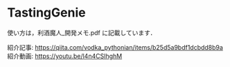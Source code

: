 # TastingGenie

使い方は，利酒魔人_開発メモ.pdf に記載しています．

紹介記事: https://qiita.com/vodka_pythonian/items/b25d5a9bdf1dcbdd8b9a
紹介動画: https://youtu.be/l4n4CSIhghM
